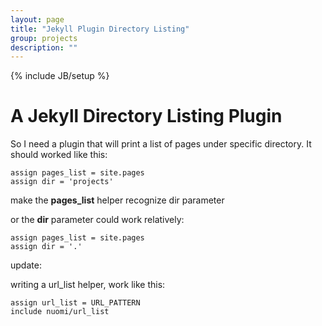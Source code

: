 ```yaml
---
layout: page
title: "Jekyll Plugin Directory Listing"
group: projects
description: ""
---
```

{% include JB/setup %}

A Jekyll Directory Listing Plugin
========================

So I need a plugin that will print a list of pages under specific directory. It should worked like this:

    assign pages_list = site.pages
    assign dir = 'projects'

make the __pages_list__ helper recognize dir parameter

or the __dir__ parameter could work relatively:

    assign pages_list = site.pages
    assign dir = '.'

update:

writing a url_list helper, work like this:

    assign url_list = URL_PATTERN
    include nuomi/url_list


